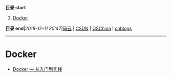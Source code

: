 **目录 start**

1. [Docker](#docker)

**目录 end**|_2018-12-11 20:47_|[码云](https://gitee.com/gin9) | [CSDN](http://blog.csdn.net/kcp606) | [OSChina](https://my.oschina.net/kcp1104) | [cnblogs](http://www.cnblogs.com/kuangcp)
****************************************
# Docker 

- [Docker — 从入门到实践](https://www.gitbook.com/book/yeasy/docker_practice/details)
